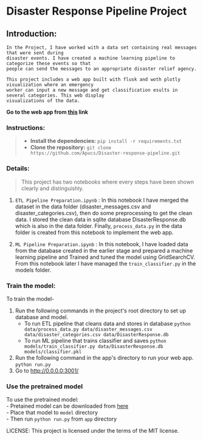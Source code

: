 # Disaster Response Pipeline Project

## __Introduction:__  
    In the Project, I have worked with a data set containing real messages that were sent during 
    disaster events. I have created a machine learning pipeline to categorize these events so that
    people can send the messages to an appropriate disaster relief agency.
    
    This project includes a web app built with flusk and woth plotly visualization where an emergency
    worker can input a new message and get classification esults in several categories. This web display 
    visualizations of the data.   
    
 __Go to the web app from [this](https://view6914b2f4-3001.udacity-student-workspaces.com/) link__
    
  
    
    

### __Instructions:__
> - __Install the dependencies:__
    `pip install -r requirements.txt `
> - __Clone the repository:__ `git clone https://github.com/Apucs/Disaster-response-pipeline.git ` 

### __Details:__
> This project has two notebooks where every steps have been shown clearly and distinguishly.
1. ```ETL Pipeline Preparation.ipynb``` : In this notebook I have merged the dataset in the data folder 
    (disaster_messages.csv and disaster_categories.csv), then do some preprocessing to get the clean data. 
    I stored the clean data in sqlite database DisasterResponse.db which is also in the data folder. Finally,
    `process_data.py` in the data folder is created from this notebook to implement the web app.

2. ```ML Pipeline Preparation.ipynb``` : In this notebook, I have loaded data from the database created in the 
    earlier stage and prepared a machine learning pipeline and Trained and tuned the model using GridSearchCV. 
    From this notebook later I have managed the `train_classifier.py` in the models folder.

### __Train the model:__
To train the model-
1. Run the following commands in the project's root directory to set up database and model.
    - To run ETL pipeline that cleans data and stores in database
        `python data/process_data.py data/disaster_messages.csv data/disaster_categories.csv data/DisasterResponse.db`
    - To run ML pipeline that trains classifier and saves
        `python models/train_classifier.py data/DisasterResponse.db models/classifier.pkl`
2. Run the following command in the app's directory to run your web app.
    `python run.py`
3. Go to http://0.0.0.0:3001/

### __Use the pretrained model__
To use the pretrained model:   
    - Pretained model can be downloaded from [here](https://drive.google.com/file/d/1LMp5KkW5fd-rB_VAlSVc16H9UquxuR4r/view?usp=sharing)  
    - Place that model to ```model``` directory  
    - Then run `python run.py` from ```app``` directory
    
    
    
    
    
    

LICENSE: This project is licensed under the terms of the MIT license.
